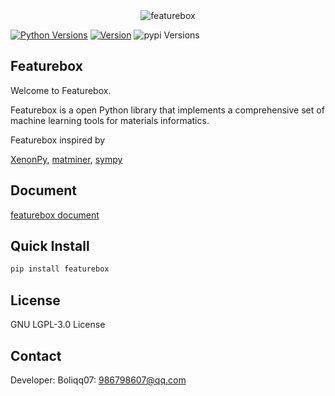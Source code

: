 <div align="center">
  <img alt="featurebox" src="https://github.com/boliqq07/featurebox/blob/master/img.jpg?raw=true">
</div>

[![Python Versions](https://img.shields.io/pypi/pyversions/featurebox.svg)](https://pypi.org/project/featurebox/)
[![Version](https://img.shields.io/github/tag/boliqq07/featurebox.svg)](https://github.com/boliqq07/releases/latest)
![pypi Versions](https://badge.fury.io/py/featurebox.svg)


Featurebox
----------------------
Welcome to Featurebox.

Featurebox is a open Python library that implements a comprehensive set of machine learning tools for materials informatics.

Featurebox inspired by

  [XenonPy](https://github.com/yoshida-lab/XenonPy),
  [matminer](https://hackingmaterials.github.io/matminer/ ),
  [sympy](https://www.sympy.org/en/index.html)
  
  
Document
----------------------
[featurebox document](https://featurebox.readthedocs.io/en/latest/)

Quick Install
----------------------
```bash
pip install featurebox
```

License
----------------------
GNU LGPL-3.0 License

Contact
----------------------
Developer: Boliqq07: 986798607@qq.com




